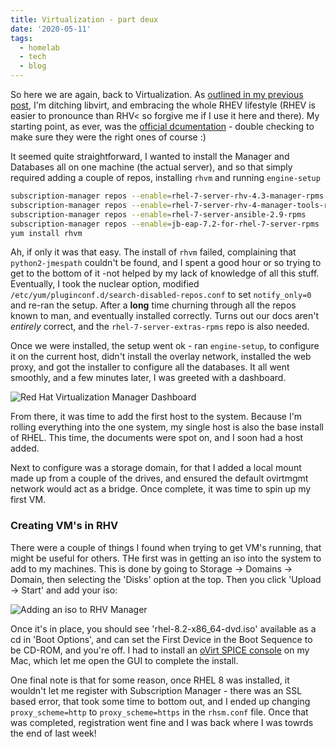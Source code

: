 ```yaml
---
title: Virtualization - part deux
date: '2020-05-11'
tags:
  - homelab
  - tech
  - blog
---
```

So here we are again, back to Virtualization. As [outlined in my previous post](/posts/back-tracking), I'm ditching libvirt, and embracing the whole RHEV lifestyle (RHEV is easier to pronounce than RHV< so forgive me if I use it here and there). My starting point, as ever, was the [official dcumentation](https://access.redhat.com/documentation/en-us/red_hat_virtualization/4.3/html/installing_red_hat_virtualization_as_a_standalone_manager_with_local_databases/installing_the_red_hat_virtualization_manager_sm_localdb_deploy) - double checking to make sure they were the right ones of course :)

It seemed quite straightforward, I wanted to install the Manager and Databases all on one machine (the actual server), and so that simply required adding a couple of repos, installing `rhvm` and running `engine-setup`

```bash
subscription-manager repos --enable=rhel-7-server-rhv-4.3-manager-rpms
subscription-manager repos --enable=rhel-7-server-rhv-4-manager-tools-rpms
subscription-manager repos --enable=rhel-7-server-ansible-2.9-rpms
subscription-manager repos --enable=jb-eap-7.2-for-rhel-7-server-rpms
yum install rhvm
```

Ah, if only it was that easy. The install of `rhvm` failed, complaining that `python2-jmespath` couldn't be found, and I spent a good hour or so trying to get to the bottom of it -not helped by my lack of knowledge of all this stuff. Eventually, I took the nuclear option, modified `/etc/yum/pluginconf.d/search-disabled-repos.conf` to set `notify_only=0` and re-ran the setup. After a **long** time churning through all the repos known to man, and eventually installed correctly. Turns out our docs aren't *entirely* correct, and the `rhel-7-server-extras-rpms` repo is also needed.

Once we were installed, the setup went ok - ran `engine-setup`, to configure it on the current host, didn't install the overlay network, installed the web proxy, and got the installer to configure all the databases. It all went smoothly, and a few minutes later, I was greeted with a dashboard.

![Red Hat Virtualization Manager Dashboard](/images/rhev.png "RHEV Manager Dashboard - lots to configure.")

From there, it was time to add the first host to the system. Because I'm rolling everything into the one system, my single host is also the base install of RHEL. This time, the documents were spot on, and I soon had a host added.

Next to configure was a storage domain, for that I added a local mount made up from a couple of the drives, and ensured the default ovirtmgmt network would act as a bridge. Once complete, it was time to spin up my first VM.

### Creating VM's in RHV

There were a couple of things I found when trying to get VM's running, that might be useful for others. THe first was in getting an iso into the system to add to my machines. This is done by going to Storage -> Domains -> Domain, then selecting the 'Disks' option at the top. Then you click 'Upload -> Start' and add your iso:

![Adding an iso to RHV Manager](/images/iso-add.png "Adding an iso to the storage domain.")

Once it's in place, you should see 'rhel-8.2-x86_64-dvd.iso' available as a cd in 'Boot Options', and can set the First Device in the Boot Sequence to be CD-ROM, and you're off. I had to install an [oVirt SPICE console](https://rizvir.com/articles/ovirt-mac-console/) on my Mac, which let me open the GUI to complete the install.

One final note is that for some reason, once RHEL 8 was installed, it wouldn't let me register with Subscription Manager - there was an SSL based error, that took some time to bottom out, and I ended up changing `proxy_scheme=http` to `proxy_scheme=https` in the `rhsm.conf` file. Once that was completed, registration went fine and I was back where I was towrds the end of last week!
